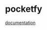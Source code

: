 # pocketfy

[documentation](https://docs.google.com/document/d/e/2PACX-1vT7yFxv4kD4S5ml0qSV3Or8nTL4-K7A_DXI9A482R-yEyo17O4apvV18Djoavs_dPgqePt6RRaIBN8Z/pub)
